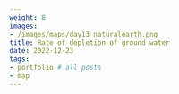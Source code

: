 ```yaml
---
weight: 8
images:
- /images/maps/day13_naturalearth.png
title: Rate of depletion of ground water
date: 2022-12-23
tags:
- portfolio # all posts
- map
---
```




